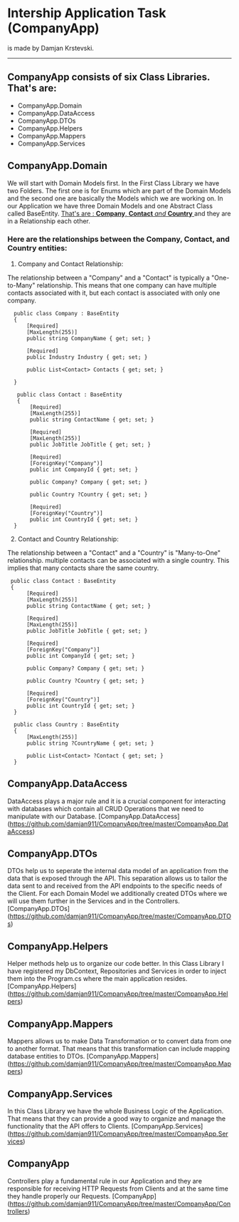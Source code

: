 # Intership Application Task (CompanyApp)

is made by Damjan Krstevski.
___

##  CompanyApp consists of six Class Libraries. That's are:

 - CompanyApp.Domain
 - CompanyApp.DataAccess
 - CompanyApp.DTOs
 - CompanyApp.Helpers
 - CompanyApp.Mappers
 - CompanyApp.Services


## CompanyApp.Domain

 We will start with Domain Models first. In the First Class Library we have two Folders. The first one is for Enums which are part of the Domain Models and the second one are basically the Models which we are 
 working on. 
 In our Application we have three Domain Models and one Abstract Class called BaseEntity. <ins> That's are :  **Company**, **Contact** *and* **Country** </ins> and they are in a Relationship each other.

### Here are the relationships between the Company, Contact, and Country entities:

 1. Company and Contact Relationship:

 The relationship between a "Company" and a "Contact" is typically a "One-to-Many" relationship. This means that one company can have multiple contacts associated with it, but each contact is associated with 
 only one company.

```
  public class Company : BaseEntity
  {
      [Required]
      [MaxLength(255)]
      public string CompanyName { get; set; }

      [Required]
      public Industry Industry { get; set; }

      public List<Contact> Contacts { get; set; }

  }

```

```
   public class Contact : BaseEntity
   {
	   [Required]
	   [MaxLength(255)]
	   public string ContactName { get; set; }

	   [Required]
	   [MaxLength(255)]
	   public JobTitle JobTitle { get; set; }

	   [Required]
	   [ForeignKey("Company")]
	   public int CompanyId { get; set; }

	   public Company? Company { get; set; }

	   public Country ?Country { get; set; }

	   [Required]
	   [ForeignKey("Country")]
	   public int CountryId { get; set; }
  }

```

 2. Contact and Country Relationship:

The relationship between a "Contact" and a "Country" is "Many-to-One" relationship. multiple contacts can be associated with a single country. This implies that many contacts share the same country.

```
 public class Contact : BaseEntity
 {
      [Required]
      [MaxLength(255)]
      public string ContactName { get; set; }

      [Required]
      [MaxLength(255)]
      public JobTitle JobTitle { get; set; }

      [Required]
      [ForeignKey("Company")]
      public int CompanyId { get; set; }

      public Company? Company { get; set; }

      public Country ?Country { get; set; }

      [Required]
      [ForeignKey("Country")]
      public int CountryId { get; set; }
  }

```

```
  public class Country : BaseEntity
  {
      [MaxLength(255)]
      public string ?CountryName { get; set; }

      public List<Contact> ?Contact { get; set; }
  }

```

## CompanyApp.DataAccess

DataAccess plays a major rule and it is a crucial component for interacting with databases which contain all CRUD Operations that we need to manipulate with our Database.
[CompanyApp.DataAccess] (https://github.com/damjan911/CompanyApp/tree/master/CompanyApp.DataAccess)

## CompanyApp.DTOs

DTOs help us to seperate the internal data model of an application from the data that is exposed through the API. This separation allows us to tailor the data sent to and received from the API endpoints to the specific needs of the Client.
For each Domain Model we additionally created DTOs where we will use them further in the Services and in the Controllers. 
[CompanyApp.DTOs] (https://github.com/damjan911/CompanyApp/tree/master/CompanyApp.DTOs)

## CompanyApp.Helpers

Helper methods help us to organize our code better. In this Class Library I have registered my DbContext, Repositories and Services in order to inject them into the Program.cs where the main application resides.
[CompanyApp.Helpers] (https://github.com/damjan911/CompanyApp/tree/master/CompanyApp.Helpers)

## CompanyApp.Mappers

Mappers allows us to make Data Transformation or to convert data from one to another format. That means that this transformation can include mapping database entities to DTOs.
[CompanyApp.Mappers] (https://github.com/damjan911/CompanyApp/tree/master/CompanyApp.Mappers)

## CompanyApp.Services

In this Class Library we have the whole Business Logic of the Application. That means that they can provide a good way to organize and manage the functionality that the API offers to Clients.
[CompanyApp.Services] (https://github.com/damjan911/CompanyApp/tree/master/CompanyApp.Services)

## CompanyApp

Controllers play a fundamental rule in our Application and they are responsible for receiving HTTP Requests from Clients and at the same time they handle properly our Requests.
[CompanyApp] (https://github.com/damjan911/CompanyApp/tree/master/CompanyApp/Controllers)








